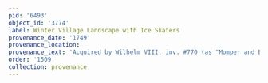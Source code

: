 ```yaml
---
pid: '6493'
object_id: '3774'
label: Winter Village Landscape with Ice Skaters
provenance_date: '1749'
provenance_location:
provenance_text: 'Acquired by Wilhelm VIII, inv. #770 (as "Momper and Brueghel")'
order: '1509'
collection: provenance
---
```

